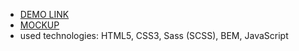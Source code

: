 - [DEMO LINK](https://sergeyglazgo.github.io/miami-landing/)
- [MOCKUP](https://www.figma.com/file/nHz8bflIwJaWP3P99vKTH5/miami_home_new?node-id=16033%3A3)
- used technologies: HTML5, CSS3, Sass (SCSS), BEM, JavaScript
